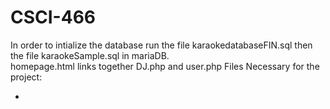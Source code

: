 # CSCI-466
In order to intialize the database run the file karaokedatabaseFIN.sql then the file karaokeSample.sql in mariaDB. <br>
homepage.html links together DJ.php and user.php
Files Necessary for the project:
<ul>
<li>
  
</li>
</ul>
